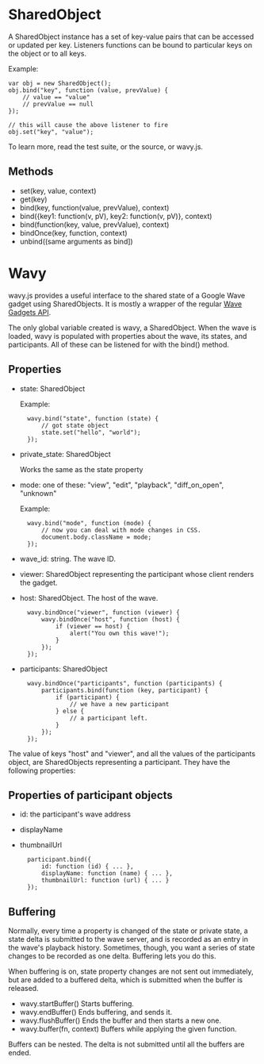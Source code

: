 SharedObject
============

A SharedObject instance has a set of key-value pairs that can be accessed or updated per key. Listeners functions can be bound to particular keys on the object or to all keys.

Example:

    var obj = new SharedObject();
    obj.bind("key", function (value, prevValue) {
        // value == "value"
        // prevValue == null 
    });
    
    // this will cause the above listener to fire
    obj.set("key", "value");

To learn more, read the test suite, or the source, or wavy.js.

Methods
-------
- set(key, value, context)
- get(key)
- bind(key, function(value, prevValue), context)
- bind({key1: function(v, pV), key2: function(v, pV)}, context)
- bind(function(key, value, prevValue), context)
- bindOnce(key, function, context)
- unbind((same arguments as bind])

Wavy
====

wavy.js provides a useful interface to the shared state of a Google Wave gadget using SharedObjects. It is mostly a wrapper of the regular [Wave Gadgets API](http://code.google.com/apis/wave/extensions/gadgets/reference.html).

The only global variable created is wavy, a SharedObject. When the wave is loaded, wavy is populated with properties about the wave, its states, and participants. All of these can be listened for with the bind() method.

Properties
----------

- state: SharedObject

    Example:

        wavy.bind("state", function (state) {
            // got state object
            state.set("hello", "world");
        });

- private_state: SharedObject

    Works the same as the state property

- mode: one of these: "view", "edit", "playback", "diff\_on_open", "unknown"

    Example:
        
        wavy.bind("mode", function (mode) {
            // now you can deal with mode changes in CSS.
            document.body.className = mode;
        });

- wave_id: string. The wave ID.
- viewer: SharedObject representing the participant whose client renders the gadget.
- host: SharedObject. The host of the wave.

        wavy.bindOnce("viewer", function (viewer) {
            wavy.bindOnce("host", function (host) {
                if (viewer == host) {
                    alert("You own this wave!");
                }
            });
        });

- participants: SharedObject

        wavy.bindOnce("participants", function (participants) {
            participants.bind(function (key, participant) {
                if (participant) {
                    // we have a new participant 
                } else {
                    // a participant left.
                }
            });
        });

The value of keys "host" and "viewer", and all the values of the participants
object, are SharedObjects representing a participant. They have the following properties:

Properties of participant objects
------------

- id: the participant's wave address
- displayName
- thumbnailUrl

        participant.bind({
            id: function (id) { ... },
            displayName: function (name) { ... },
            thumbnailUrl: function (url) { ... }
        });


Buffering
-----------------
Normally, every time a property is changed of the state or private state, a state delta is submitted to the wave server, and is recorded as an entry in the wave's playback history. Sometimes, though, you want a series of state changes to be recorded as one delta. Buffering lets you do this.

When buffering is on, state property changes are not sent out immediately, but are added to a buffered delta, which is submitted when the buffer is released.

- wavy.startBuffer() Starts buffering.
- wavy.endBuffer() Ends buffering, and sends it.
- wavy.flushBuffer() Ends the buffer and then starts a new one.
- wavy.buffer(fn, context) Buffers while applying the given function.

Buffers can be nested. The delta is not submitted until all the buffers are ended.
